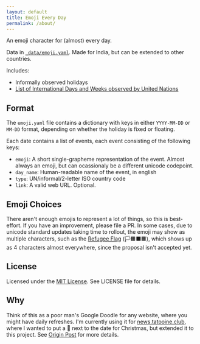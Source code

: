 ```yaml
---
layout: default
title: Emoji Every Day
permalink: /about/
---
```


An emoji character for (almost) every day.

Data in [`_data/emoji.yaml`](https://github.com/captn3m0/emoji-every-day/blob/main/_data/emoji.yml). Made for India, but can be extended to other countries.

Includes:

- Informally observed holidays
- [List of International Days and Weeks observed by United Nations][undays]

## Format

The `emoji.yaml` file contains a dictionary with keys in either `YYYY-MM-DD` or `MM-DD` format,
depending on whether the holiday is fixed or floating.

Each date contains a list of events, each event consisting of the following keys:

- `emoji`: A short single-grapheme representation of the event. Almost always an emoji, but can ocassionaly be a different unicode codepoint.
- `day_name`: Human-readable name of the event, in english
- `type`: UN/informal/2-letter ISO country code
- `link`: A valid web URL. Optional.

## Emoji Choices

There aren't enough emojis to represent a lot of things, so this is best-effort. If you have an improvement, please file a PR.
In some cases, due to unicode standard updates taking time to rollout, the emoji may show as multiple characters, such
as the [Refugee Flag](https://emojipedia.org/refugee-nation-flag) (🏳‍🟧‍⬛‍🟧), which shows up as 4 characters almost everywhere, since
the proposal isn't accepted yet.

## License

Licensed under the [MIT License](https://nemo.mit-license.org/). 
See LICENSE file for details.

## Why

Think of this as a poor man's Google Doodle for any website, where you might have daily refreshes. I'm currently using it for [news.tatooine.club](https://news.tatooine.club),
where I wanted to put a 🎄 next to the date for Christmas, but extended it to this project. See [Origin Post](https://tatooine.club/@nemo/111647981554186397) for more details.

[undays]: https://www.un.org/en/observances/list-days-weeks